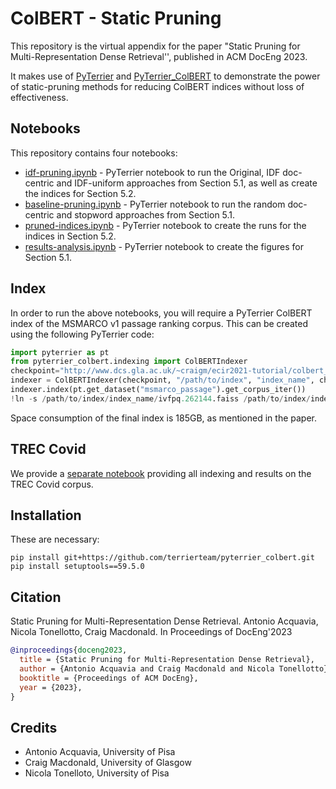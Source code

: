 # ColBERT - Static Pruning

This repository is the virtual appendix for the paper "Static Pruning for Multi-Representation Dense Retrieval'', published in ACM DocEng 2023.

It makes use of [PyTerrier](https://github.com/terrier-org/pyterrier/) and [PyTerrier_ColBERT](https://github.com/terrierteam/pyterrier_colbert) to demonstrate the power of static-pruning methods for reducing ColBERT indices without loss of effectiveness.


## Notebooks

This repository contains four notebooks:
 - [idf-pruning.ipynb](notebooks/idf-pruning.ipynb) - PyTerrier notebook to run the Original, IDF doc-centric and IDF-uniform approaches from Section 5.1, as well as create the indices for Section 5.2.
 - [baseline-pruning.ipynb](notebooks/baseline-pruning.ipynb) - PyTerrier notebook to run the random doc-centric and stopword approaches from Section 5.1.
 - [pruned-indices.ipynb](notebooks/pruned-indices.ipynb) - PyTerrier notebook to create the runs for the indices in Section 5.2.
 - [results-analysis.ipynb](notebooks/results-analysis.ipynb) - PyTerrier notebook to create the figures for Section 5.1.

## Index

In order to run the above notebooks, you will require a PyTerrier ColBERT index of the MSMARCO v1 passage ranking corpus. This can be created using the following PyTerrier code:

```python
import pyterrier as pt
from pyterrier_colbert.indexing import ColBERTIndexer
checkpoint="http://www.dcs.gla.ac.uk/~craigm/ecir2021-tutorial/colbert_model_checkpoint.zip"
indexer = ColBERTIndexer(checkpoint, "/path/to/index", "index_name", chunksize=3)
indexer.index(pt.get_dataset("msmarco_passage").get_corpus_iter())
!ln -s /path/to/index/index_name/ivfpq.262144.faiss /path/to/index/index_name/ivfpq.faiss 
```
Space consumption of the final index is 185GB, as mentioned in the paper.

## TREC Covid

We provide a [separate notebook](notebooks/trec-covid.ipynb) providing all indexing and results on the TREC Covid corpus.

## Installation

These are necessary:
```shell
pip install git+https://github.com/terrierteam/pyterrier_colbert.git
pip install setuptools==59.5.0
```

## Citation

Static Pruning for Multi-Representation Dense Retrieval. Antonio Acquavia, Nicola Tonellotto, Craig Macdonald. In Proceedings of DocEng'2023

```bibtex
@inproceedings{doceng2023,
  title = {Static Pruning for Multi-Representation Dense Retrieval},
  author = {Antonio Acquavia and Craig Macdonald and Nicola Tonellotto},
  booktitle = {Proceedings of ACM DocEng},
  year = {2023},
}
```

## Credits

 - Antonio Acquavia, University of Pisa
 - Craig Macdonald, University of Glasgow
 - Nicola Tonelloto, University of Pisa
